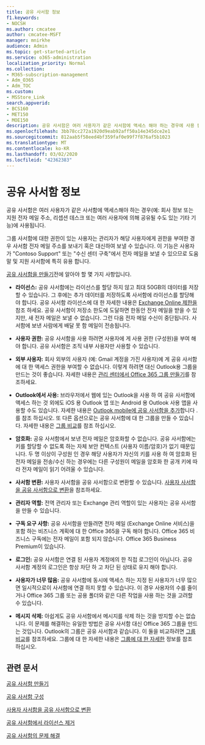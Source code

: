 ```yaml
---
title: 공유 사서함 정보
f1.keywords:
- NOCSH
ms.author: cmcatee
author: cmcatee-MSFT
manager: mnirkhe
audience: Admin
ms.topic: get-started-article
ms.service: o365-administration
localization_priority: Normal
ms.collection:
- M365-subscription-management
- Adm_O365
- Adm_TOC
ms.custom:
- MSStore_Link
search.appverid:
- BCS160
- MET150
- MOE150
description: 공유 사서함은 여러 사용자가 같은 사서함에 액세스 해야 하는 경우에 사용 됩니다. 공유 사서함을 만들기 전에 알아야 할 사항에 대해 알아봅니다.
ms.openlocfilehash: 3bb78cc272a1920d9eab92aff50a14e345dce2e1
ms.sourcegitcommit: 812aab5f58eed4bf359faf0e99f7f876af5b1023
ms.translationtype: MT
ms.contentlocale: ko-KR
ms.lasthandoff: 03/02/2020
ms.locfileid: "42362383"
---
```

# <a name="about-shared-mailboxes"></a>공유 사서함 정보

공유 사서함은 여러 사용자가 같은 사서함에 액세스해야 하는 경우(예: 회사 정보 또는 지원 전자 메일 주소, 리셉션 데스크 또는 여러 사용자에 의해 공유될 수도 있는 기타 기능)에 사용됩니다.

그룹 사서함에 대한 권한이 있는 사용자는 관리자가 해당 사용자에게 권한을 부여한 경우 사서함 전자 메일 주소를 보내기 혹은 대신하여 보낼 수 있습니다. 이 기능은 사용자가 "Contoso Support" 또는 "수신 센터 구축"에서 전자 메일을 보낼 수 있으므로 도움말 및 지원 사서함에 특히 유용 합니다.

[공유 사서함을 만들기](create-a-shared-mailbox.md)전에 알아야 할 몇 가지 사항입니다.

- **라이선스:** 공유 사서함에는 라이선스를 할당 하지 않고 최대 50GB의 데이터를 저장할 수 있습니다. 그 후에는 추가 데이터를 저장하도록 사서함에 라이선스를 할당해야 합니다. 공유 사서함 라이선스에 대 한 자세한 내용은 [Exchange Online 제한을](https://technet.microsoft.com/library/exchange-online-limits.aspx#StorageLimits)참조 하세요. 공유 사서함이 저장소 한도에 도달하면 한동안 전자 메일을 받을 수 있지만, 새 전자 메일은 보낼 수 없습니다. 그런 다음 전자 메일 수신이 중단됩니다. 사서함에 보낸 사람에게 배달 못 함 메일이 전송됩니다.

- **사용자 권한:** 공유 사서함을 사용 하려면 사용자에 게 사용 권한 (구성원)을 부여 해야 합니다. 공유 사서함은 조직 내부 사용자만 사용할 수 있습니다.

- **외부 사용자:** 회사 외부의 사용자 (예: Gmail 계정을 가진 사용자)에 게 공유 사서함에 대 한 액세스 권한을 부여할 수 없습니다. 이렇게 하려면 대신 Outlook용 그룹을 만드는 것이 좋습니다. 자세한 내용은 [관리 센터에서 Office 365 그룹 만들기](../create-groups/create-groups.md)를 참조하세요.

-  **Outlook에서 사용:** 브라우저에서 웹에 있는 Outlook을 사용 하 여 공유 사서함에 액세스 하는 것 외에도 iOS 용 Outlook 앱 또는 Android 용 Outlook 사용 앱을 사용할 수도 있습니다. 자세한 내용은 <a href="https://support.office.com/article/f866242c-81b2-472e-8776-6c49c5473c9f" target="_blank">Outlook mobile에 공유 사서함을 추가</a>합니다 .를 참조 하십시오. 또 다른 옵션으로는 공유 사서함에 대 한 그룹을 만들 수 있습니다. 자세한 내용은 [그룹 비교](../create-groups/compare-groups.md)를 참조 하십시오.  

- **암호화:** 공유 사서함에서 보낸 전자 메일은 암호화할 수 없습니다. 공유 사서함에는 키를 할당할 수 없도록 하는 자체 보안 컨텍스트 (사용자 이름/암호)가 없기 때문입니다. 두 명 이상이 구성원 인 경우 해당 사용자가 자신의 키를 사용 하 여 암호화 된 전자 메일을 전송/수신 하는 경우에는 다른 구성원이 메일을 암호화 한 공개 키에 따라 전자 메일이 읽기 어려울 수 있습니다.

- **사서함 변환:** 사용자 사서함을 공유 사서함으로 변환할 수 있습니다. [사용자 사서함을 공유 사서함으로 변환](convert-user-mailbox-to-shared-mailbox.md)을 참조하세요.

- **관리자 역할:** 전역 관리자 또는 Exchange 관리 역할이 있는 사용자는 공유 사서함을 만들 수 있습니다.

- **구독 요구 사항:** 공유 사서함을 만들려면 전자 메일 (Exchange Online 서비스)을 포함 하는 비즈니스 계획에 대 한 Office 365을 구독 해야 합니다. Office 365 비즈니스 구독에는 전자 메일이 포함 되지 않습니다. Office 365 Business Premium이 있습니다.

- **로그인:** 공유 사서함은 연결 된 사용자 계정에의 한 직접 로그인이 아닙니다. 공유 사서함 계정의 로그인은 항상 차단 하 고 차단 된 상태로 유지 해야 합니다.

- **사용자가 너무 많음:** 공유 사서함에 동시에 액세스 하는 지정 된 사용자가 너무 많으면 일시적으로이 사서함에 연결 하지 못할 수 있습니다. 이 경우 사용자의 수를 줄이거나 Office 365 그룹 또는 공용 폴더와 같은 다른 작업을 사용 하는 것을 고려할 수 있습니다.

- **메시지 삭제:** 아쉽게도 공유 사서함에서 메시지를 삭제 하는 것을 방지할 수는 없습니다. 이 문제를 해결하는 유일한 방법은 공유 사서함 대신 Office 365 그룹을 만드는 것입니다. Outlook의 그룹은 공유 사서함과 같습니다. 이 둘을 비교하려면 [그룹 비교](../create-groups/compare-groups.md)를 참조하세요. 그룹에 대 한 자세한 내용은 [그룹에 대 한 자세한](https://support.office.com/article/b565caa1-5c40-40ef-9915-60fdb2d97fa2.aspx) 정보를 참조 하십시오.

## <a name="related-articles"></a>관련 문서

[공유 사서함 만들기](create-a-shared-mailbox.md)

[공유 사서함 구성](configure-a-shared-mailbox.md)

[사용자 사서함을 공유 사서함으로 변환](convert-user-mailbox-to-shared-mailbox.md)

[공유 사서함에서 라이선스 제거](remove-license-from-shared-mailbox.md)

[공유 사서함의 문제 해결](resolve-issues-with-shared-mailboxes.md)
